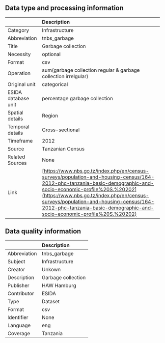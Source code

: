 ## Data type and processing information 

|                     | Description                                                                                                                                                                                                                                                                                                                    |
|:--------------------|:-------------------------------------------------------------------------------------------------------------------------------------------------------------------------------------------------------------------------------------------------------------------------------------------------------------------------------|
| Category            | Infrastructure                                                                                                                                                                                                                                                                                                                 |
| Abbreviation        | tnbs_garbage                                                                                                                                                                                                                                                                                                                   |
| Title               | Garbage collection                                                                                                                                                                                                                                                                                                             |
| Necessity           | optional                                                                                                                                                                                                                                                                                                                       |
| Format              | csv                                                                                                                                                                                                                                                                                                                            |
| Operation           | sum(garbage collection regular & garbage collection irrelgular)                                                                                                                                                                                                                                                                |
| Original unit       | categorical                                                                                                                                                                                                                                                                                                                    |
| ESIDA database unit | percentage garbage collection                                                                                                                                                                                                                                                                                                  |
| Spatial details     | Region                                                                                                                                                                                                                                                                                                                         |
| Temporal details    | Cross-sectional                                                                                                                                                                                                                                                                                                                |
| Timeframe           | 2012                                                                                                                                                                                                                                                                                                                           |
| Source              | Tanzanian Census                                                                                                                                                                                                                                                                                                               |
| Related Sources     | None                                                                                                                                                                                                                                                                                                                           |
| Link                | [https://www.nbs.go.tz/index.php/en/census-surveys/population-and-housing-census/164-2012-phc-tanzania-basic-demographic-and-socio-economic-profile%20S.%20202](https://www.nbs.go.tz/index.php/en/census-surveys/population-and-housing-census/164-2012-phc-tanzania-basic-demographic-and-socio-economic-profile%20S.%20202) |

## Data quality information 

|              | Description        |
|:-------------|:-------------------|
| Abbreviation | tnbs_garbage       |
| Subject      | Infrastructure     |
| Creator      | Unkown             |
| Description  | Garbage collection |
| Publisher    | HAW Hamburg        |
| Contributor  | ESIDA              |
| Type         | Dataset            |
| Format       | csv                |
| Identifier   | None               |
| Language     | eng                |
| Coverage     | Tanzania           |